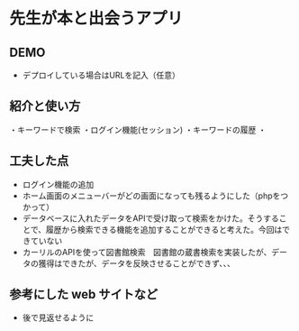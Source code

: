 # 先生が本と出会うアプリ

## DEMO
  - デプロイしている場合はURLを記入（任意）

## 紹介と使い方

・キーワードで検索
・ログイン機能(セッション)
・キーワードの履歴
・
## 工夫した点

  - ログイン機能の追加
  - ホーム画面のメニューバーがどの画面になっても残るようにした（phpをつかって）
  - データベースに入れたデータをAPIで受け取って検索をかけた。そうすることで、履歴から検索できる機能を追加することができると考えた。今回はできていない
  - カーリルのAPIを使って図書館検索　図書館の蔵書検索を実装したが、データの獲得はできたが、データを反映させることができず、、、


## 参考にした web サイトなど

  - 後で見返せるように